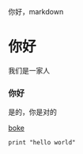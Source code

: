 你好，markdown
# 你好
我们是一家人
### 你好
是的，你是对的

 [boke](https://www.jekyll.com.cn/)
 
 `print "hello world" `  

